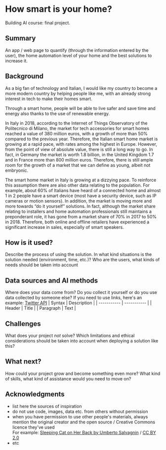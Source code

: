 # How smart is your home?
Building AI course: final project.
## Summary
An app / web page to quantify (through the information entered by the user), the home automation level of your home and the best solutions to increase it. 
## Background
As a big fan of technology and Italian, I would like my country to become a more modern country by helping people like me, with an already strong interest in tech to make their homes smart.

Through a smart home, people will be able to live safer and save time and energy also thanks to the use of renewable energy.

In Italy in 2018, according to the Internet of Things Observatory of the Politecnico di Milano, the market for tech accessories for smart homes reached a value of 380 million euros, with a growth of more than 50% compared to the previous year. Therefore, the Italian smart home market is growing at a rapid pace, with rates among the highest in Europe. However, from the point of view of absolute value, there is still a long way to go. In fact, in Germany the market is worth 1.8 billion, in the United Kingdom 1.7 and in France more than 800 million euros. Therefore, there is still ample room for the growth of a market that we can define as young, albeit not embryonic.

The smart home market in Italy is growing at a dizzying pace. To reinforce this assumption there are also other data relating to the population. For example, about 60% of Italians have heard of a connected home and almost 1 in 2 people have a smart device (most have a security device, such as IP cameras or motion sensors). In addition, the market is moving more and more towards “do it yourself” solutions. In fact, although the market share relating to installers and home automation professionals still maintains a preponderant role, it has gone from a market share of 70% in 2017 to 50% in 2018. Therefore, both online and offline retailers have experienced a significant increase in sales, especially of smart speakers.
## How is it used?
Describe the process of using the solution. In what kind situations is the solution needed (environment, time, etc.)? Who are the users, what kinds of needs should be taken into account
## Data sources and AI methods
Where does your data come from? Do you collect it yourself or do you use data collected by someone else?
If you need to use links, here's an example:
[Twitter API](https://developer.twitter.com/en/docs)
| Syntax      | Description |
| ----------- | ----------- |
| Header      | Title       |
| Paragraph   | Text        |
## Challenges
What does your project _not_ solve? Which limitations and ethical considerations should be taken into account when deploying a solution like this?
## What next?
How could your project grow and become something even more? What kind of skills, what kind of assistance would you  need to move on? 
## Acknowledgments
* list here the sources of inspiration 
* do not use code, images, data etc. from others without permission
* when you have permission to use other people's materials, always mention the original creator and the open source / Creative Commons licence they've used
  <br>For example: [Sleeping Cat on Her Back by Umberto Salvagnin](https://commons.wikimedia.org/wiki/File:Sleeping_cat_on_her_back.jpg#filelinks) / [CC BY 2.0](https://creativecommons.org/licenses/by/2.0)
* etc
